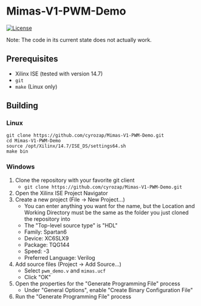 # Mimas-V1-PWM-Demo

[![License](http://img.shields.io/badge/license-Apache%202.0-blue.svg)](https://www.apache.org/licenses/LICENSE-2.0.html)

Note: The code in its current state does not actually work.

## Prerequisites

- Xilinx ISE (tested with version 14.7)
- `git`
- `make` (Linux only)

## Building

### Linux

    git clone https://github.com/cyrozap/Mimas-V1-PWM-Demo.git
    cd Mimas-V1-PWM-Demo
    source /opt/Xilinx/14.7/ISE_DS/settings64.sh
    make bin

### Windows

1.  Clone the repository with your favorite git client
    - `git clone https://github.com/cyrozap/Mimas-V1-PWM-Demo.git`
2.  Open the Xilinx ISE Project Navigator
3.  Create a new project (File -> New Project...)
    - You can enter anything you want for the name, but the Location
    and Working Directory must be the same as the folder you just
    cloned the repository into
    - The "Top-level source type" is "HDL"
    - Family: Spartan6
    - Device: XC6SLX9
	- Package: TQG144
    - Speed: -3
    - Preferred Language: Verilog
4.  Add source files (Project -> Add Source...)
    - Select `pwm_demo.v` and `mimas.ucf`
    - Click "OK"
5.  Open the properties for the "Generate Programming File" process
    - Under "General Options", enable "Create Binary Configuration File"
6.  Run the "Generate Programming File" process
